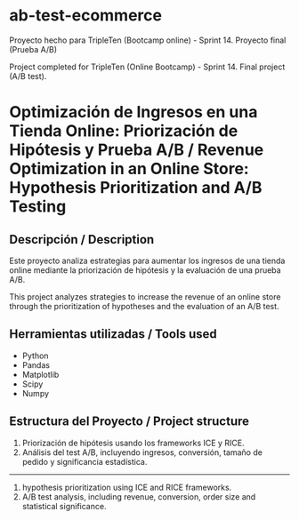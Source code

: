 # ab-test-ecommerce

Proyecto hecho para TripleTen (Bootcamp online) - Sprint 14. Proyecto final (Prueba A/B) 

Project completed for TripleTen (Online Bootcamp) - Sprint 14. Final project (A/B test).

# Optimización de Ingresos en una Tienda Online: Priorización de Hipótesis y Prueba A/B / Revenue Optimization in an Online Store: Hypothesis Prioritization and A/B Testing

## Descripción / Description
Este proyecto analiza estrategias para aumentar los ingresos de una tienda online mediante la priorización de hipótesis y la evaluación de una prueba A/B.

This project analyzes strategies to increase the revenue of an online store through the prioritization of hypotheses and the evaluation of an A/B test.

## Herramientas utilizadas / Tools used
- Python
- Pandas
- Matplotlib
- Scipy
- Numpy

## Estructura del Proyecto / Project structure
1. Priorización de hipótesis usando los frameworks ICE y RICE.
2. Análisis del test A/B, incluyendo ingresos, conversión, tamaño de pedido y significancia estadística.

---

1. hypothesis prioritization using ICE and RICE frameworks.
2. A/B test analysis, including revenue, conversion, order size and statistical significance.
